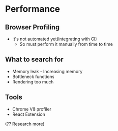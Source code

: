 # Performance

## Browser Profiling

- It's not automated yet(Integrating with CI)
  - So must perform it manually from time to time

## What to search for

- Memory leak - Increasing memory
- Bottleneck functions
- Rendering too much

## Tools

- Chrome V8 profiler
- React Extension

(?? Research more)
